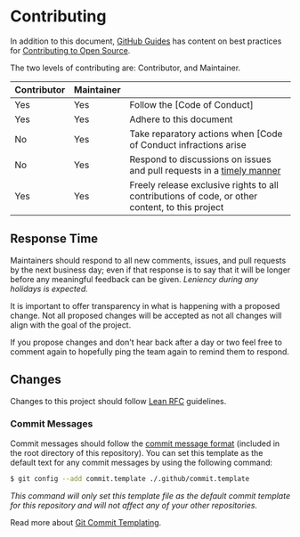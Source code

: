 # Contributing

In addition to this document, [GitHub Guides] has content on best practices for
[Contributing to Open Source].

The two levels of contributing are: Contributor, and Maintainer.

| Contributor | Maintainer |   |
| ----------- | ---------- | - |
| Yes         | Yes        | Follow the [Code of Conduct]
| Yes         | Yes        | Adhere to this document
| No          | Yes        | Take reparatory actions when [Code of Conduct infractions arise
| No          | Yes        | Respond to discussions on issues and pull requests in a [timely manner](#response-time)
| Yes         | Yes        | Freely release exclusive rights to all contributions of code, or other content, to this project


## Response Time

Maintainers should respond to all new comments, issues, and pull requests by
the next business day; even if that response is to say that it will be longer
before any meaningful feedback can be given. *Leniency during any holidays is
expected.*

It is important to offer transparency in what is happening with a proposed
change. Not all proposed changes will be accepted as not all changes will align
with the goal of the project.

If you propose changes and don't hear back after a day or two feel free to
comment again to hopefully ping the team again to remind them to respond.


## Changes

Changes to this project should follow [Lean RFC] guidelines.


### Commit Messages

Commit messages should follow the [commit message format] (included in the root
directory of this repository). You can set this template as the default text
for any commit messages by using the following command:

```bash
$ git config --add commit.template ./.github/commit.template
```

*This command will only set this template file as the default commit template
for this repository and will not affect any of your other repositories.*

Read more about [Git Commit Templating].


[commit message format]: commit.template
[Contributing to Open Source]: https://guides.github.com/activities/contributing-to-open-source/
[Contributor Covenant]: http://contributor-covenant.org
[Git Commit Templating]: https://git-scm.com/docs/git-commit#git-commit---templateltfilegt
[GitHub Guides]: https://guides.github.com/
[Lean RFC]: https://github.com/kalisjoshua/lean-rfc
